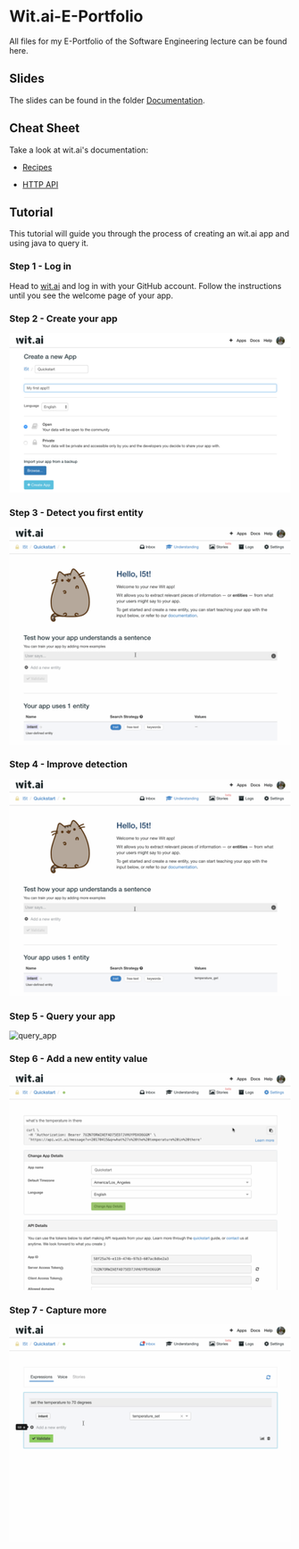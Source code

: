 # Wit.ai-E-Portfolio
All files for my E-Portfolio of the Software Engineering lecture can be found here.

## Slides

The slides can be found in the folder [Documentation](documentation).

## Cheat Sheet
Take a look at wit.ai's documentation:

 - [Recipes](https://wit.ai/docs/recipes)

 - [HTTP API](https://wit.ai/docs/http/20170307)
 
## Tutorial

This tutorial will guide you through the process of creating an wit.ai app and using java to query it.

### Step 1 - Log in

Head to [wit.ai](https://wit.ai/) and log in with your GitHub account.
Follow the instructions until you see the welcome page of your app.

### Step 2 - Create your app

![create_app](documentation/img/create_app.png)

### Step 3 - Detect you first entity

![detect_first_entity](documentation/img/detect_first_entity.gif)

### Step 4 - Improve detection

![improve_detection](documentation/img/improve_detection.gif)

### Step 5 - Query your app

![query_app](documentation/img/query_app.gif)

### Step 6 - Add a new entity value

![add_new_entity](documentation/img/add_new_entity.gif)

### Step 7 - Capture more

![capture_more](documentation/img/capture_more.gif)




